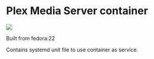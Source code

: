 # Plex Media Server container

[![](https://badge.imagelayers.io/tyauvil/plex:latest.svg)](https://imagelayers.io/?images=tyauvil/plex:latest 'Get your own badge on imagelayers.io')

Built from fedora:22

Contains systemd unit file to use container as service.
